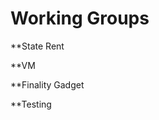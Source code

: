 <!-- TITLE: Eth 1 -->
<!-- SUBTITLE: A quick summary of Eth 1 -->

# Working Groups
**State Rent

**VM

**Finality Gadget

**Testing